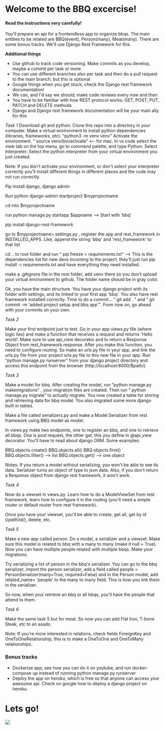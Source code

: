 <h1>Welcome to the BBQ excercise!</h1>

<h4>Read the instructions very carefully!</h4>

You'll prepare an api for a frontendless app to organize bbqs. The main entities to be related are BBQ(event), Person(many), Meat(many). There are some bonus tracks. We'll use Django Rest Framework for this.

<strong>Additional things</strong>

<ul>
    <li>Use github to track code versioning. Make commits as you develop, maybe a commit per task or more</li>
    <li>You can use different branches also per task and then do a pull request to the main branch, but this is optional</li>
    <li>Google things when you get stuck, check the Django rest framework documentation!</li>
    <li>We can, and I'd say we should, make code reviews every now and then</li>
    <li>You have to be familiar with how REST protocol works: GET, POST, PUT, PATCH and DELETE methods</li>
    <li>Django and Django rest framework documentation will be your main ally for this</li>
</ul>

<em>Task 1</em>
Download git and python. Clone this repo into a directory in your computer.
Make a virtual environment to install python dependencies (libraries, frameworks, etc). <q>python3 -m venv venv</q>
Activate the environment. <q> source venv/bin/activate</q> <-- for mac.
In vs code select the view tab on the top menu, go to command palette, and type Python: Select Interpreter. Select the python interpreter from your virtual environment you just created.

Note: If you don't activate your environment, or don't select your interpreter correctly you'll install different things in different places and the code may not run correctly.

Pip install django, django admin

Run python django-admin startproject $myprojectname

cd into $myprojectname

run python manage.py startapp $appname --> Start with 'bbq'

pip install django-rest-framework

go to $myprojectname>.settings.py , register the app and rest_framework in INSTALLED_APPS. Like, append the string 'bbq' and 'rest_framework' to that list

cd .. to root folder and run <q> pip freeze > requirements.txt</q> --> This is the dependencies list for new devs incoming to the project, they'll just run pip install -r requirements.txt and have everything they need installed.

make a .gitignore file in the root folder, add venv there so you don't upload your virtual environment to github. The folder name should be in gray color.

Ok, you have the main structure. You have your django project with its folder with settings, and its linked to your first app 'bbq'. You also have rest framework installed correctly.
Time to do a commit... <q> git add . </q> and <q> git commit -m 'added project setup and bbq app'</q>. From now on, go ahead with your commits on your own.

<em>Task 2</em>

Make your first endpoint just to test. Go in your app views.py file (where logic lies) and make a function that receives a request and returns 'Hello world'. Make sure to use api_view decorator and to return a Response Object from rest_framework.response.
After you make this function, you need to configure routing. So make an urls.py file in your app, and link the urls.py file from your project urls.py file to this new file in your app.
Run <q>python manage.py runserver</q> from your django project directory and access this endpoint from the browser (http://localhost:8000/$path/)

<em>Task 3</em>

Make a model for bbq. After creating the model, run <q>python manage.py makemigrations</q> , your migration files are created. Then run <q> python manage.py migrate</q> to actually migrate. You now created a table for storing and retrieving data for bbq model. You also migrated some more django built in tables.

Make a file called serializers.py and make a Model Serializer from rest framework using BBQ model as model.

In views.py make two endpoints, one to register an bbq, and one to retrieve all bbqs. One is post request, the other get, this you define in @api_view decorator.
You'll have to read about django ORM. Some examples:

BBQ.objects.create()
BBQ.objects.all()
BBQ.objects.first()
BBQ.objects.filter() --> list
BBQ.objects.get() --> one object

Notes: If you return a model without serializing, you won't be able to see its data. Serializer turns an object of type <object> to json data.
Also, if you don't return a Response object from django rest framework, it won't work.

<em>Task 4</em>

Now do a viewset in views.py. Learn how to do a ModelViewSet from rest framework, learn how to configure it in the routing (you'll need a simple router or default router from rest framework).

Once you have your viewset, you'll be able to create, get all, get by id (/$path/$id/), delete, etc.

<em>Task 5</em>

Make a new app called person. Do a model, a serializer and a viewset. Make sure this model is related to bbq with a many to many (make it null = True). Now you can have multiple people related with multiple bbqs. Make your migrations.

Try serializing a list of person in the bbq's serializer. You can go to the bbq serializer, import the person serializer, add a field called people = PersonSerializer(many=True, required=False) and in the Person model, add related_name= 'people' to the many to many field. This is how you link them in the serializer.

So now, when your retrieve an bbq or all bbqs, you'll have the people that attend to them.


<em>Task 6</em>

Make the same task 5 but for meat. So now you can add Flat Iron, T-bone Steak, etc to an asado. 

Note: If you're more interested in relations, check fields ForeignKey and OneToOneRelationship, this is to make a OneToOne and OneToMany relationships.



<h3>Bonus tracks</h3>
<ul>
    <li>Dockerize app, see how you can do it on youtube, and run docker-compose up instead of running python manage.py runserver</li>
    <li>Deploy the app on heroku, which is free so that anyone can access your awesome api. Check on google how to deploy a django project on heroku.</li>
</ul>

<h1>Lets go!</h1>

<img src="https://media.makeameme.org/created/lets-do-this-8829e7bf89.jpg">
